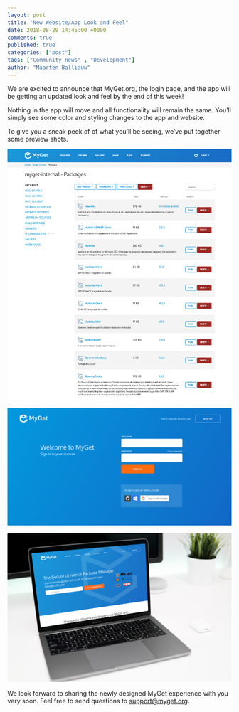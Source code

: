 ```yaml
---
layout: post
title: "New Website/App Look and Feel"
date: 2018-08-29 14:45:00 +0000
comments: true
published: true
categories: ["post"]
tags: ["Community news" , "Development"]
author: "Maarten Balliauw"
---
```



We are excited to announce that MyGet.org, the login page, and the app will be getting an updated look and feel by the end of this week! 

Nothing in the app will move and all functionality will remain the same. You’ll simply see some color and styling changes to the app and website.

To give you a sneak peek of of what you’ll be seeing, we’ve put together some preview shots.

![Packages](/images/2018/packages.png)

![Sign In](/images/2018/sign-in.png)

![Macbook Close View](/images/2018/macbook-close-view.png)

We look forward to sharing the newly designed MyGet experience with you very soon. Feel free to send questions to [support@myget.org](mailto:support@myget.org). 
